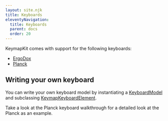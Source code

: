 ```yaml
---
layout: site.njk
title: Keyboards
eleventyNavigation:
  title: Keyboards
  parent: docs
  order: 20
---
```


KeymapKit comes with support for the following keyboards:

- [ErgoDox](https://github.com/mrled/KeymapKit/tree/master/keyboard.ergodox)
- [Planck](https://github.com/mrled/KeymapKit/tree/master/keyboard.planck48)

## Writing your own keyboard

You can write your own keyboard model by instantiating a
[KeyboardModel](https://github.com/mrled/KeymapKit/blob/master/ui/src/lib/KeyboardModel.ts)
and subclassing [KeymapKeyboardElement](https://github.com/mrled/KeymapKit/blob/master/ui/src/webcomponents/keymap-keyboard.ts).

Take a look at the Planck keyboard walkthrough for a detailed look at the Planck as an example.
